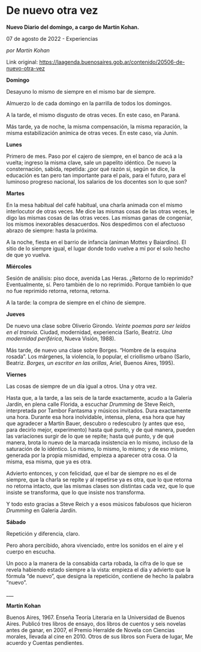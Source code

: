 # De nuevo otra vez

**Nuevo Diario del domingo, a cargo de Martín Kohan.**

07 de agosto de 2022 - Experiencias

_por Martín Kohan_

Link original: https://laagenda.buenosaires.gob.ar/contenido/20506-de-nuevo-otra-vez



**Domingo**




Desayuno lo mismo de siempre en el mismo bar de siempre.




Almuerzo lo de cada domingo en la parrilla de todos los domingos.




A la tarde, el mismo disgusto de otras veces. En este caso, en Paraná.




Más tarde, ya de noche, la misma compensación, la misma reparación, la misma estabilización anímica de otras veces. En este caso, vía Junín.




**Lunes**




Primero de mes. Paso por el cajero de siempre, en el banco de acá a la vuelta; ingreso la misma clave, sale un papelito idéntico. De nuevo la consternación, sabida, repetida: ¿por qué razón si, según se dice, la educación es tan pero tan importante para el país, para el futuro, para el luminoso progreso nacional, los salarios de los docentes son lo que son?




**Martes**




En la mesa habitual del café habitual, una charla animada con el mismo interlocutor de otras veces. Me dice las mismas cosas de las otras veces, le digo las mismas cosas de las otras veces. Las mismas ganas de congeniar, los mismos inexorables desacuerdos. Nos despedimos con el afectuoso abrazo de siempre: hasta la próxima.




A la noche, fiesta en el barrio de infancia (animan Mottes y Baiardino). El sitio de lo siempre igual, el lugar donde todo vuelve a mí por el solo hecho de que yo vuelva.




**Miércoles**




Sesión de análisis: piso doce, avenida Las Heras. ¿Retorno de lo reprimido? Eventualmente, sí. Pero también de lo no reprimido. Porque también lo que no fue reprimido retorna, retorna, retorna.




A la tarde: la compra de siempre en el chino de siempre.




**Jueves**




De nuevo una clase sobre Oliverio Girondo. *Veinte poemas para ser leídos en el tranvía*. Ciudad, modernidad, experiencia (Sarlo, Beatriz. *Una modernidad periférica*, Nueva Visión, 1988).




Más tarde, de nuevo una clase sobre Borges. “Hombre de la esquina rosada”. Los márgenes, la violencia, lo popular, el criollismo urbano (Sarlo, Beatriz. *Borges, un escritor en las orillas*, Ariel, Buenos Aires, 1995).




**Viernes**




Las cosas de siempre de un día igual a otros. Una y otra vez.




Hasta que, a la tarde, a las seis de la tarde exactamente, acudo a la Galería Jardín, en plena calle Florida, a escuchar *Drumming* de Steve Reich, interpretada por Tambor Fantasma y músicos invitados. Dura exactamente una hora. Durante esa hora inolvidable, intensa, plena, esa hora que hay que agradecer a Martín Bauer, descubro o redescubro (y antes que eso, para decirlo mejor, experimento) hasta qué punto, y de qué manera, pueden las variaciones surgir de lo que se repite; hasta qué punto, y de qué manera, brota lo nuevo de la marcada insistencia en lo mismo, incluso de la saturación de lo idéntico. Lo mismo, lo mismo, lo mismo; y de eso mismo, generada por la propia mismidad, empieza a aparecer otra cosa. O la misma, esa misma, que ya es otra.




Advierto entonces, y con felicidad, que el bar de siempre no es el de siempre, que la charla se repite y al repetirse ya es otra, que lo que retorna no retorna intacto, que las mismas clases son distintas cada vez, que lo que insiste se transforma, que lo que insiste nos transforma.




Y todo esto gracias a Steve Reich y a esos músicos fabulosos que hicieron *Drumming* en Galería Jardín.




**Sábado**




Repetición y diferencia, claro.




Pero ahora percibido, ahora vivenciado, entre los sonidos en el aire y el cuerpo en escucha.




Un poco a la manera de la consabida carta robada, la cifra de lo que se revela habiendo estado siempre a la vista: empieza el día y advierto que la fórmula “de nuevo”, que designa la repetición, contiene de hecho la palabra “nuevo”.




\_\_\_




**Martín Kohan**




Buenos Aires, 1967. Enseña Teoría Literaria en la Universidad de Buenos Aires. Publicó tres libros de ensayo, dos libros de cuentos y seis novelas antes de ganar, en 2007, el Premio Herralde de Novela con Ciencias morales, llevada al cine en 2010. Otros de sus libros son Fuera de lugar, Me acuerdo y Cuentas pendientes.



